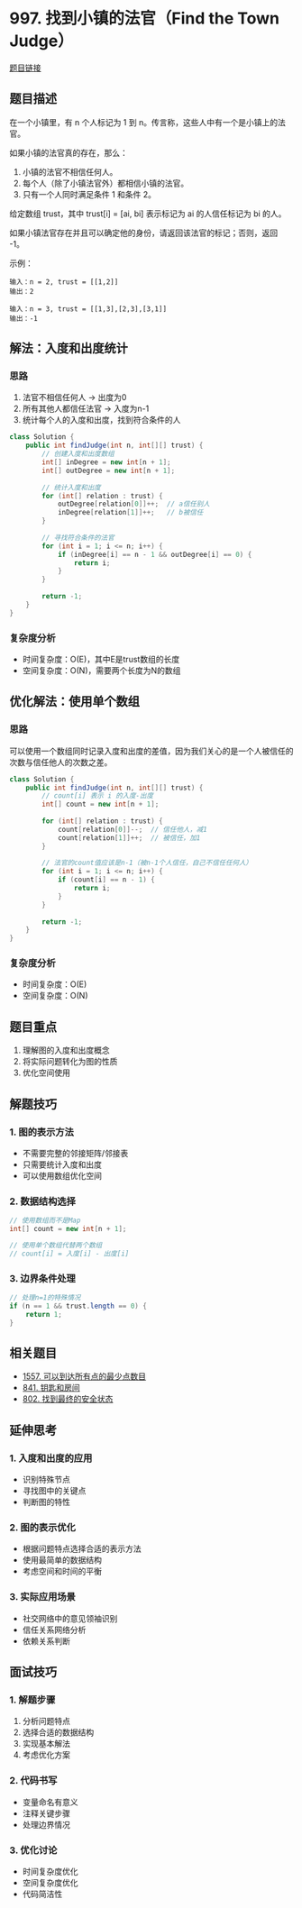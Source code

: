 # 997. 找到小镇的法官（Find the Town Judge）

[题目链接](https://leetcode.com/problems/find-the-town-judge/)

## 题目描述
在一个小镇里，有 n 个人标记为 1 到 n。传言称，这些人中有一个是小镇上的法官。

如果小镇的法官真的存在，那么：
1. 小镇的法官不相信任何人。
2. 每个人（除了小镇法官外）都相信小镇的法官。
3. 只有一个人同时满足条件 1 和条件 2。

给定数组 trust，其中 trust[i] = [ai, bi] 表示标记为 ai 的人信任标记为 bi 的人。

如果小镇法官存在并且可以确定他的身份，请返回该法官的标记；否则，返回 -1。

示例：
```
输入：n = 2, trust = [[1,2]]
输出：2

输入：n = 3, trust = [[1,3],[2,3],[3,1]]
输出：-1
```

## 解法：入度和出度统计

### 思路
1. 法官不相信任何人 -> 出度为0
2. 所有其他人都信任法官 -> 入度为n-1
3. 统计每个人的入度和出度，找到符合条件的人

```java
class Solution {
    public int findJudge(int n, int[][] trust) {
        // 创建入度和出度数组
        int[] inDegree = new int[n + 1];
        int[] outDegree = new int[n + 1];
        
        // 统计入度和出度
        for (int[] relation : trust) {
            outDegree[relation[0]]++;  // a信任别人
            inDegree[relation[1]]++;   // b被信任
        }
        
        // 寻找符合条件的法官
        for (int i = 1; i <= n; i++) {
            if (inDegree[i] == n - 1 && outDegree[i] == 0) {
                return i;
            }
        }
        
        return -1;
    }
}
```

### 复杂度分析
- 时间复杂度：O(E)，其中E是trust数组的长度
- 空间复杂度：O(N)，需要两个长度为N的数组

## 优化解法：使用单个数组

### 思路
可以使用一个数组同时记录入度和出度的差值，因为我们关心的是一个人被信任的次数与信任他人的次数之差。

```java
class Solution {
    public int findJudge(int n, int[][] trust) {
        // count[i] 表示 i 的入度-出度
        int[] count = new int[n + 1];
        
        for (int[] relation : trust) {
            count[relation[0]]--;  // 信任他人，减1
            count[relation[1]]++;  // 被信任，加1
        }
        
        // 法官的count值应该是n-1（被n-1个人信任，自己不信任任何人）
        for (int i = 1; i <= n; i++) {
            if (count[i] == n - 1) {
                return i;
            }
        }
        
        return -1;
    }
}
```

### 复杂度分析
- 时间复杂度：O(E)
- 空间复杂度：O(N)

## 题目重点
1. 理解图的入度和出度概念
2. 将实际问题转化为图的性质
3. 优化空间使用

## 解题技巧

### 1. 图的表示方法
- 不需要完整的邻接矩阵/邻接表
- 只需要统计入度和出度
- 可以使用数组优化空间

### 2. 数据结构选择
```java
// 使用数组而不是Map
int[] count = new int[n + 1];

// 使用单个数组代替两个数组
// count[i] = 入度[i] - 出度[i]
```

### 3. 边界条件处理
```java
// 处理n=1的特殊情况
if (n == 1 && trust.length == 0) {
    return 1;
}
```

## 相关题目
- [1557. 可以到达所有点的最少点数目](https://leetcode.com/problems/minimum-number-of-vertices-to-reach-all-nodes/)
- [841. 钥匙和房间](https://leetcode.com/problems/keys-and-rooms/)
- [802. 找到最终的安全状态](https://leetcode.com/problems/find-eventual-safe-states/)

## 延伸思考

### 1. 入度和出度的应用
- 识别特殊节点
- 寻找图中的关键点
- 判断图的特性

### 2. 图的表示优化
- 根据问题特点选择合适的表示方法
- 使用最简单的数据结构
- 考虑空间和时间的平衡

### 3. 实际应用场景
- 社交网络中的意见领袖识别
- 信任关系网络分析
- 依赖关系判断

## 面试技巧

### 1. 解题步骤
1. 分析问题特点
2. 选择合适的数据结构
3. 实现基本解法
4. 考虑优化方案

### 2. 代码书写
- 变量命名有意义
- 注释关键步骤
- 处理边界情况

### 3. 优化讨论
- 时间复杂度优化
- 空间复杂度优化
- 代码简洁性
